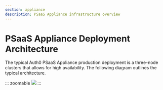 ```yaml
---
section: appliance
description: PSaaS Appliance infrastructure overview
---
```

# PSaaS Appliance Deployment Architecture

The typical Auth0 PSaaS Appliance production deployment is a three-node clusters that allows for high availability. The following diagram outlines the typical architecture.

::: zoomable
![](/media/articles/appliance/overview.svg)
:::
